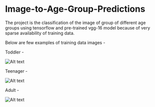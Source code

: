 # Image-to-Age-Group-Predictions

The project is the classification of the image of group of different age groups using tensorflow and pre-trained vgg-16 model because of very sparse availability of training data.

Below are few examples of training data images -

Toddler -

![Alt text](https://github.com/milannzz/Image-to-Age-Group-Predictions/blob/master/Images/Todller.jpg?raw=true "Optional Title")

Teenager -

![Alt text](https://github.com/milannzz/Image-to-Age-Group-Predictions/blob/master/Images/teenagers.jpg?raw=true "Optional Title")

Adult -

![Alt text](https://github.com/milannzz/Image-to-Age-Group-Predictions/blob/master/Images/adult.jpg?raw=true "Optional Title")

